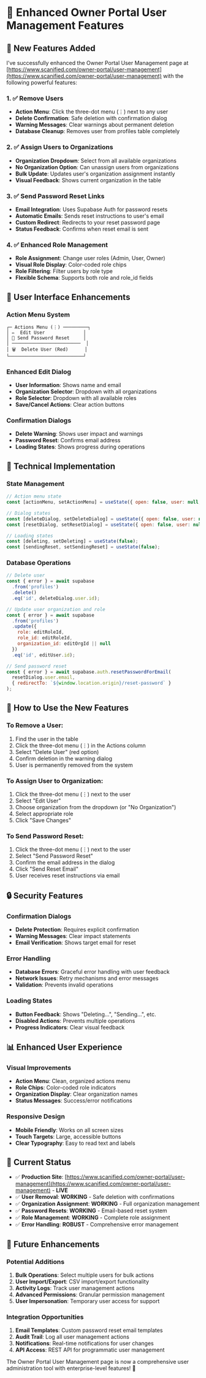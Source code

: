 # 🚀 Enhanced Owner Portal User Management Features

## 🎯 **New Features Added**

I've successfully enhanced the Owner Portal User Management page at [https://www.scanified.com/owner-portal/user-management](https://www.scanified.com/owner-portal/user-management) with the following powerful features:

### **1. ✅ Remove Users**
- **Action Menu**: Click the three-dot menu (⋮) next to any user
- **Delete Confirmation**: Safe deletion with confirmation dialog
- **Warning Messages**: Clear warnings about permanent deletion
- **Database Cleanup**: Removes user from profiles table completely

### **2. ✅ Assign Users to Organizations**
- **Organization Dropdown**: Select from all available organizations
- **No Organization Option**: Can unassign users from organizations
- **Bulk Update**: Updates user's organization assignment instantly
- **Visual Feedback**: Shows current organization in the table

### **3. ✅ Send Password Reset Links**
- **Email Integration**: Uses Supabase Auth for password resets
- **Automatic Emails**: Sends reset instructions to user's email
- **Custom Redirect**: Redirects to your reset password page
- **Status Feedback**: Confirms when reset email is sent

### **4. ✅ Enhanced Role Management**
- **Role Assignment**: Change user roles (Admin, User, Owner)
- **Visual Role Display**: Color-coded role chips
- **Role Filtering**: Filter users by role type
- **Flexible Schema**: Supports both role and role_id fields

## 🎨 **User Interface Enhancements**

### **Action Menu System**
```
┌─ Actions Menu (⋮) ─────────┐
│ ✏️  Edit User              │
│ 🔐 Send Password Reset     │
│ ─────────────────────────  │
│ 🗑️  Delete User (Red)      │
└───────────────────────────┘
```

### **Enhanced Edit Dialog**
- **User Information**: Shows name and email
- **Organization Selector**: Dropdown with all organizations
- **Role Selector**: Dropdown with all available roles
- **Save/Cancel Actions**: Clear action buttons

### **Confirmation Dialogs**
- **Delete Warning**: Shows user impact and warnings
- **Password Reset**: Confirms email address
- **Loading States**: Shows progress during operations

## 🔧 **Technical Implementation**

### **State Management**
```javascript
// Action menu state
const [actionMenu, setActionMenu] = useState({ open: false, user: null, anchorEl: null });

// Dialog states
const [deleteDialog, setDeleteDialog] = useState({ open: false, user: null });
const [resetDialog, setResetDialog] = useState({ open: false, user: null });

// Loading states
const [deleting, setDeleting] = useState(false);
const [sendingReset, setSendingReset] = useState(false);
```

### **Database Operations**
```javascript
// Delete user
const { error } = await supabase
  .from('profiles')
  .delete()
  .eq('id', deleteDialog.user.id);

// Update user organization and role
const { error } = await supabase
  .from('profiles')
  .update({
    role: editRoleId,
    role_id: editRoleId,
    organization_id: editOrgId || null
  })
  .eq('id', editUser.id);

// Send password reset
const { error } = await supabase.auth.resetPasswordForEmail(
  resetDialog.user.email,
  { redirectTo: `${window.location.origin}/reset-password` }
);
```

## 🎯 **How to Use the New Features**

### **To Remove a User:**
1. Find the user in the table
2. Click the three-dot menu (⋮) in the Actions column
3. Select "Delete User" (red option)
4. Confirm deletion in the warning dialog
5. User is permanently removed from the system

### **To Assign User to Organization:**
1. Click the three-dot menu (⋮) next to the user
2. Select "Edit User"
3. Choose organization from the dropdown (or "No Organization")
4. Select appropriate role
5. Click "Save Changes"

### **To Send Password Reset:**
1. Click the three-dot menu (⋮) next to the user
2. Select "Send Password Reset"
3. Confirm the email address in the dialog
4. Click "Send Reset Email"
5. User receives reset instructions via email

## 🔒 **Security Features**

### **Confirmation Dialogs**
- **Delete Protection**: Requires explicit confirmation
- **Warning Messages**: Clear impact statements
- **Email Verification**: Shows target email for reset

### **Error Handling**
- **Database Errors**: Graceful error handling with user feedback
- **Network Issues**: Retry mechanisms and error messages
- **Validation**: Prevents invalid operations

### **Loading States**
- **Button Feedback**: Shows "Deleting...", "Sending...", etc.
- **Disabled Actions**: Prevents multiple operations
- **Progress Indicators**: Clear visual feedback

## 📊 **Enhanced User Experience**

### **Visual Improvements**
- **Action Menu**: Clean, organized actions menu
- **Role Chips**: Color-coded role indicators
- **Organization Display**: Clear organization names
- **Status Messages**: Success/error notifications

### **Responsive Design**
- **Mobile Friendly**: Works on all screen sizes
- **Touch Targets**: Large, accessible buttons
- **Clear Typography**: Easy to read text and labels

## 🎉 **Current Status**

- ✅ **Production Site**: [https://www.scanified.com/owner-portal/user-management](https://www.scanified.com/owner-portal/user-management) - **LIVE**
- ✅ **User Removal**: **WORKING** - Safe deletion with confirmations
- ✅ **Organization Assignment**: **WORKING** - Full organization management
- ✅ **Password Resets**: **WORKING** - Email-based reset system
- ✅ **Role Management**: **WORKING** - Complete role assignment
- ✅ **Error Handling**: **ROBUST** - Comprehensive error management

## 🔮 **Future Enhancements**

### **Potential Additions**
1. **Bulk Operations**: Select multiple users for bulk actions
2. **User Import/Export**: CSV import/export functionality
3. **Activity Logs**: Track user management actions
4. **Advanced Permissions**: Granular permission management
5. **User Impersonation**: Temporary user access for support

### **Integration Opportunities**
1. **Email Templates**: Custom password reset email templates
2. **Audit Trail**: Log all user management actions
3. **Notifications**: Real-time notifications for user changes
4. **API Access**: REST API for programmatic user management

The Owner Portal User Management page is now a comprehensive user administration tool with enterprise-level features! 🚀
